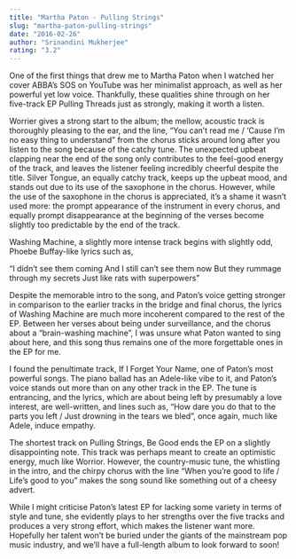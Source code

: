 ```yaml
---
title: "Martha Paton - Pulling Strings"
slug: "martha-paton-pulling-strings"
date: "2016-02-26"
author: "Srinandini Mukherjee"
rating: "3.2"
---
```


One of the first things that drew me to Martha Paton when I watched her cover ABBA’s SOS on YouTube was her minimalist approach, as well as her powerful yet low voice. Thankfully, these qualities shine through on her five-track EP Pulling Threads just as strongly, making it worth a listen.

Worrier gives a strong start to the album; the mellow, acoustic track is thoroughly pleasing to the ear, and the line, “You can’t read me / ‘Cause I’m no easy thing to understand” from the chorus sticks around long after you listen to the song because of the catchy tune. The unexpected upbeat clapping near the end of the song only contributes to the feel-good energy of the track, and leaves the listener feeling incredibly cheerful despite the title. Silver Tongue, an equally catchy track, keeps up the upbeat mood, and stands out due to its use of the saxophone in the chorus. However, while the use of the saxophone in the chorus is appreciated, it’s a shame it wasn’t used more: the prompt appearance of the instrument in every chorus, and equally prompt disappearance at the beginning of the verses become slightly too predictable by the end of the track.

Washing Machine, a slightly more intense track begins with slightly odd, Phoebe Buffay-like lyrics such as,

“I didn’t see them coming And I still can’t see them now But they rummage through my secrets Just like rats with superpowers”

Despite the memorable intro to the song, and Paton’s voice getting stronger in comparison to the earlier tracks in the bridge and final chorus, the lyrics of Washing Machine are much more incoherent compared to the rest of the EP. Between her verses about being under surveillance, and the chorus about a “brain-washing machine”, I was unsure what Paton wanted to sing about here, and this song thus remains one of the more forgettable ones in the EP for me.

I found the penultimate track, If I Forget Your Name, one of Paton’s most powerful songs. The piano ballad has an Adele-like vibe to it, and Paton’s voice stands out more than on any other track in the EP. The tune is entrancing, and the lyrics, which are about being left by presumably a love interest, are well-written, and lines such as, “How dare you do that to the parts you left / Just drowning in the tears we bled”, once again, much like Adele, induce empathy.

The shortest track on Pulling Strings, Be Good ends the EP on a slightly disappointing note. This track was perhaps meant to create an optimistic energy, much like Worrior. However, the country-music tune, the whistling in the intro, and the chirpy chorus with the line “When you’re good to life / Life’s good to you” makes the song sound like something out of a cheesy advert.

While I might criticise Paton’s latest EP for lacking some variety in terms of style and tune, she evidently plays to her strengths over the five tracks and produces a very strong effort, which makes the listener want more. Hopefully her talent won’t be buried under the giants of the mainstream pop music industry, and we’ll have a full-length album to look forward to soon!
